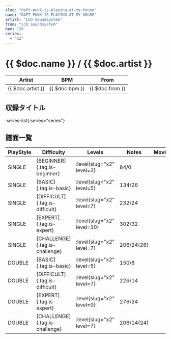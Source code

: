 ```yaml
---
slug: "daft-punk-is-playing-at-my-house"
name: "DAFT PUNK IS PLAYING AT MY HOUSE"
artist: "LCD Soundsystem"
from: "LCD Soundsystem"
bpm: 136
series:
  - "x2"
---
```


# {{ $doc.name }} / {{ $doc.artist }}

|Artist|BPM|From|
|------|---|----|
|{{ $doc.artist }}|{{ $doc.bpm }}|{{ $doc.from }}|

## 収録タイトル

:series-list{:series="series"}

## 譜面一覧

|PlayStyle|Difficulty|Levels|Notes|Movie|
|---------|----------|------|-----|-----|
|SINGLE|[BEGINNER]{.tag.is-beginner}|<div class="field is-grouped is-grouped-multiline"> :level{slug="x2" level=3}</div>|84/0||
|SINGLE|[BASIC]{.tag.is-basic}|<div class="field is-grouped is-grouped-multiline"> :level{slug="x2" level=5}</div>|134/26||
|SINGLE|[DIFFICULT]{.tag.is-difficult}|<div class="field is-grouped is-grouped-multiline"> :level{slug="x2" level=7}</div>|232/24||
|SINGLE|[EXPERT]{.tag.is-expert}|<div class="field is-grouped is-grouped-multiline"> :level{slug="x2" level=10}</div>|302/32||
|SINGLE|[CHALLENGE]{.tag.is-challenge}|<div class="field is-grouped is-grouped-multiline"> :level{slug="x2" level=7}</div>|206/24(26)||
|DOUBLE|[BASIC]{.tag.is-basic}|<div class="field is-grouped is-grouped-multiline"> :level{slug="x2" level=5}</div>|150/8||
|DOUBLE|[DIFFICULT]{.tag.is-difficult}|<div class="field is-grouped is-grouped-multiline"> :level{slug="x2" level=7}</div>|226/14||
|DOUBLE|[EXPERT]{.tag.is-expert}|<div class="field is-grouped is-grouped-multiline"> :level{slug="x2" level=9}</div>|276/24||
|DOUBLE|[CHALLENGE]{.tag.is-challenge}|<div class="field is-grouped is-grouped-multiline"> :level{slug="x2" level=7}</div>|206/14(24)||
